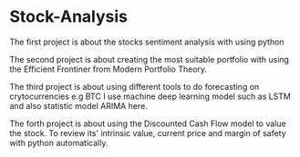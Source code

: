 # Stock-Analysis
The first project is about the stocks sentiment analysis with using python


The second project is about creating the most suitable portfolio with using the Efficient Frontiner from Modern Portfolio Theory.


The third project is about using different tools to do forecasting on crytocurrencies e.g BTC
I use machine deep learning model such as LSTM and also statistic model ARIMA here.


The forth project is about using the Discounted Cash Flow model to value the stock. 
To review its' intrinsic value, current price and margin of safety with python automatically. 
